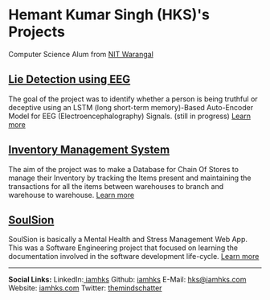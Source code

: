 # Hemant Kumar Singh (HKS)'s Projects
Computer Science Alum from [NIT Warangal](https://www.nitw.ac.in/)

## [Lie Detection using EEG](https://iamhks.com/Lie-Detection-using-EEG/)
The goal of the project was to identify whether a person is being truthful or deceptive using an LSTM (long short-term memory)-Based Auto-Encoder Model for EEG (Electroencephalography) Signals. (still in progress) [Learn more](https://iamhks.com/Lie-Detection-using-EEG/)

## [Inventory Management System](https://iamhks.com/Inventory-Management-System)
The aim of the project was to make a Database for Chain Of Stores to manage their Inventory by tracking the Items present and maintaining the transactions for all the items between warehouses to branch and warehouse to warehouse. [Learn more](https://iamhks.com/Inventory-Management-System)

## [SoulSion](https://team-millennials.github.io/)
SoulSion is basically a Mental Health and Stress Management Web App. This was a Software Engineering project that focused on learning the documentation involved in the software development life-cycle. [Learn more](https://team-millennials.github.io/)

<hr />
<b>Social Links:</b> 
        LinkedIn:<a href="https://www.linkedin.com/in/iamhks"> iamhks</a>   Github: <a href="https://github.com/iamhks">iamhks</a>
        E-Mail: <a href="mailto:hks@iamhks.com">hks@iamhks.com</a>
        Website: <a href="https://iamhks.com">iamhks.com</a>
        Twitter: <a href="https://twitter.com/themindschatter">themindschatter</a>
